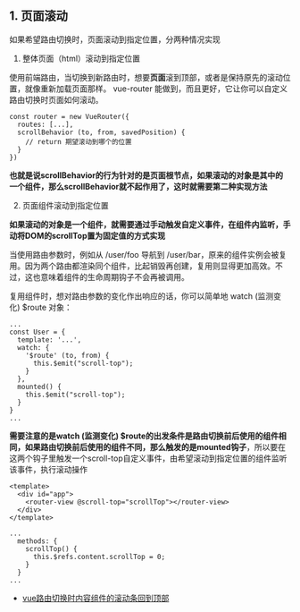 ## 1. 页面滚动


如果希望路由切换时，页面滚动到指定位置，分两种情况实现


1) 整体页面（html）滚动到指定位置

使用前端路由，当切换到新路由时，想要**页面**滚到顶部，或者是保持原先的滚动位置，就像重新加载页面那样。 vue-router 能做到，而且更好，它让你可以自定义路由切换时页面如何滚动。



```
const router = new VueRouter({
  routes: [...],
  scrollBehavior (to, from, savedPosition) {
    // return 期望滚动到哪个的位置
  }
})
```


**也就是说scrollBehavior的行为针对的是页面根节点，如果滚动的对象是其中的一个组件，那么scrollBehavior就不起作用了，这时就需要第二种实现方法**


2) 页面组件滚动到指定位置


**如果滚动的对象是一个组件，就需要通过手动触发自定义事件，在组件内监听，手动将DOM的scrollTop置为固定值的方式实现**


当使用路由参数时，例如从 /user/foo 导航到 /user/bar，原来的组件实例会被复用。因为两个路由都渲染同个组件，比起销毁再创建，复用则显得更加高效。不过，这也意味着组件的生命周期钩子不会再被调用。

复用组件时，想对路由参数的变化作出响应的话，你可以简单地 watch (监测变化) $route 对象：


```
...
const User = {
  template: '...',
  watch: {
    '$route' (to, from) {
      this.$emit("scroll-top");
    }
  },
  mounted() {
    this.$emit("scroll-top");
  }
}
...
```

**需要注意的是watch (监测变化) $route的出发条件是路由切换前后使用的组件相同，如果路由切换前后使用的组件不同，那么触发的是mounted钩子**，所以要在这两个钩子里触发一个scroll-top自定义事件，由希望滚动到指定位置的组件监听该事件，执行滚动操作

```
<template>
  <div id="app">
    <router-view @scroll-top="scrollTop"></router-view>
  </div>
</template>
```

```
...
  methods: {
    scrollTop() {
      this.$refs.content.scrollTop = 0;
    }
  }
...
```


- [vue路由切换时内容组件的滚动条回到顶部](https://blog.csdn.net/weixin_30925411/article/details/101078816)
